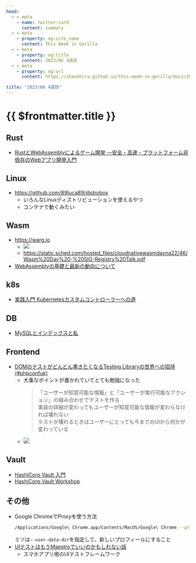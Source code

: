 ```yaml
---
head:
  - - meta
    - name: twitter:card
      content: summary
  - - meta
    - property: og:site_name
      content: This Week in Gorilla
  - - meta
    - property: og:title
      content: 2023/06 4週目
  - - meta
    - property: og:url
      content: https://skanehira.github.io/this-week-in-gorilla/docs/2023/0604.html

title: "2023/06 4週目"
---
```


# {{ $frontmatter.title }}

## Rust
- [RustとWebAssemblyによるゲーム開発 ―安全・高速・プラットフォーム非依存のWebアプリ開発入門](https://www.amazon.co.jp/dp/481440039X)

## Linux
- https://github.com/89luca89/distrobox
  - いろんなLinuxディストリビューションを使えるやつ
  - コンテナで動くみたい

## Wasm
- https://warg.io
  - ![](https://i.gyazo.com/44e958b11355a2010f49174119b2b891.png)
  - https://static.sched.com/hosted_files/cloudnativewasmdayna22/46/Wasm%20Day%20-%20SIG-Registry%20Talk.pdf
- [WebAssemblyの基礎と最新の動向について](https://docs.google.com/presentation/d/e/2PACX-1vSeJa3Th1muTyWX1HdjxvQsrRRnCdgojMlWFtKIVVJLf3vVwx91fjxTFfrDEvCSM4ewjhYFBtyOO9_v/pub?start=false&loop=false&delayms=3000&slide=id.p)

## k8s
- [実践入門 Kubernetesカスタムコントローラーへの道](https://nextpublishing.jp/book/11389.html)

## DB
- [MySQLとインデックスと私](https://speakerdeck.com/yoku0825/mysqltoindetukusutosi)

## Frontend
- [DOMのテストがどんどん書きたくなるTesting Libraryの世界への招待 (#phpconfuk)](https://docs.google.com/presentation/d/1j6sEAs0LF5jPXs_mHxvPreqK-lxEL3OxvQAFyXmxbZc/view#slide=id.g24bcedd6665_0_0)
  - 大事なポイントが書かれていてとても勉強になった
    > 「ユーザーが知覚可能な情報」と「ユーザーが実行可能なアクション」の組み合わせでテストを作る  
    > 実装の詳細が変わってもユーザーが知覚可能な情報が変わらなければ壊れない  
    > テストが壊れるときはユーザーにとっても今までのUIから何かが変わっている  
  - ![](https://i.gyazo.com/ed2c16c31953f792967e7642a5e2525b.png)

## Vault
- [HashiCorp Vault 入門](https://zenn.dev/nameless_gyoza/articles/hashicorp-vault-hands-on)
- [HashiCorp Vault Workshop](https://github.com/hashicorp-japan/vault-workshop-jp)

## その他
- Google ChromeでProxyを使う方法
	```sh
	/Applications/Google\ Chrome.app/Contents/MacOS/Google\ Chrome --proxy-server={your proxy server} --user-data-dir=/tmp/user1
	```
	ミソは`--user-data-dir`を指定して、新しいプロフィールにすること
- [UIテストはもうMaestroでいいのかもしれない話](https://speakerdeck.com/kgmyshin/uitesutohamoumaestrodeiinokamosirenaihua)
  - スマホアプリ用のUIテストフレームワーク
